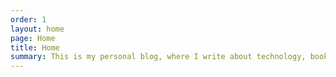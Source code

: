 ```yaml
---
order: 1
layout: home
page: Home
title: Home
summary: This is my personal blog, where I write about technology, books and other odd things.
---
```

